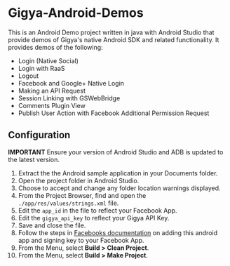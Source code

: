 # Gigya-Android-Demos

This is an Android Demo project written in java with Android Studio that provide demos of Gigya's native Android SDK and related functionality. It provides demos of the following:

 * Login (Native Social)
 * Login with RaaS
 * Logout
 * Facebook and Google+ Native Login
 * Making an API Request
 * Session Linking with GSWebBridge
 * Comments Plugin View
 * Publish User Action with Facebook Additional Permission Request
 
## Configuration
**IMPORTANT** Ensure your version of Android Studio and ADB is updated to the latest version. 

1. Extract the the Android sample application in your Documents folder.
2. Open the project folder in Android Studio.
3. Choose to accept and change any folder location warnings displayed.
4. From the Project Browser, find and open the ```./app/res/values/strings.xml``` file.
5. Edit the ```app_id``` in the file to reflect your Facebook App.
6. Edit the ```gigya_api_key``` to reflect your Gigya API Key.
7. Save and close the file.
8. Follow the steps in [Facebooks documentation](https://developers.facebook.com/docs/android/getting-started#release-key-hash) on adding this android app and signing key to your Facebook App.
9. From the Menu, select **Build > Clean Project**. 
10. From the Menu, select **Build > Make Project**. 
